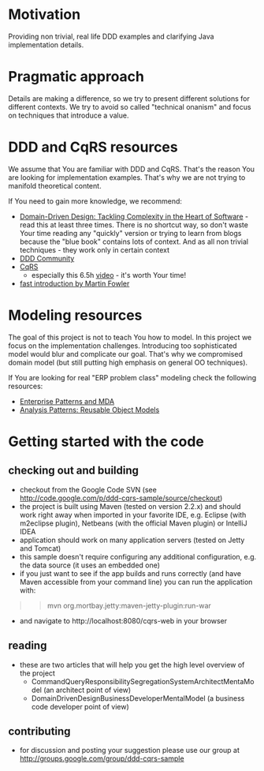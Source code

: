# Motivation #
Providing non trivial, real life DDD examples and clarifying Java implementation details.

# Pragmatic approach #
Details are making a difference, so we try to present different solutions for different contexts.
We try to avoid so called "technical onanism" and focus on techniques that introduce a value.

# DDD and CqRS resources #
We assume that You are familiar with DDD and CqRS. That's the reason You are looking for implementation examples. That's why we are not trying to manifold theoretical content.

If You need to gain more knowledge, we recommend:
  * [Domain-Driven Design: Tackling Complexity in the Heart of Software](http://www.amazon.com/Domain-Driven-Design-Tackling-Complexity-Software/dp/0321125215/) - read this at least three times. There is no shortcut way, so don't waste Your time reading any "quickly" version or trying to learn from blogs because the "blue book" contains lots of context. And as all non trivial techniques - they work only in certain context
  * [DDD Community](http://domaindrivendesign.org)
  * [CqRS](http://cqrsinfo.com)
    * especially this 6.5h [video](http://cqrsinfo.com/video/) - it's worth Your time!
  * [fast introduction by Martin Fowler](http://martinfowler.com/bliki/CQRS.html)

# Modeling resources #
The goal of this project is not to teach You how to model. In this project we focus on the  implementation challenges. Introducing too sophisticated model would blur and complicate our goal. That's why we compromised domain model (but still putting high emphasis on general OO techniques).

If You are looking for real "ERP problem class" modeling check the following resources:
  * [Enterprise Patterns and MDA](http://www.amazon.com/Enterprise-Patterns-MDA-Building-Archetype/dp/032111230X)
  * [Analysis Patterns: Reusable Object Models](http://www.amazon.com/exec/obidos/ASIN/0201895420)

# Getting started with the code #
## checking out and building ##
  * checkout from the Google Code SVN (see http://code.google.com/p/ddd-cqrs-sample/source/checkout)
  * the project is built using Maven (tested on version 2.2.x) and should work right away when imported in your favorite IDE, e.g. Eclipse (with m2eclipse plugin), Netbeans (with the official Maven plugin) or IntelliJ IDEA
  * application should work on many application servers (tested on Jetty and Tomcat)
  * this sample doesn't require configuring any additional configuration, e.g. the data source (it uses an embedded one)
  * if you just want to see if the app builds and runs correctly (and have Maven accessible from your command line) you can run the application with:
> > mvn org.mortbay.jetty:maven-jetty-plugin:run-war
  * and navigate to http://localhost:8080/cqrs-web in your browser

## reading ##
  * these are two articles that will help you get the high level overview of the project
    * CommandQueryResponsibilitySegregationSystemArchitectMentaModel (an architect point of view)
    * DomainDrivenDesignBusinessDeveloperMentalModel (a business code developer point of view)

## contributing ##
  * for discussion and posting your suggestion please use our group at http://groups.google.com/group/ddd-cqrs-sample